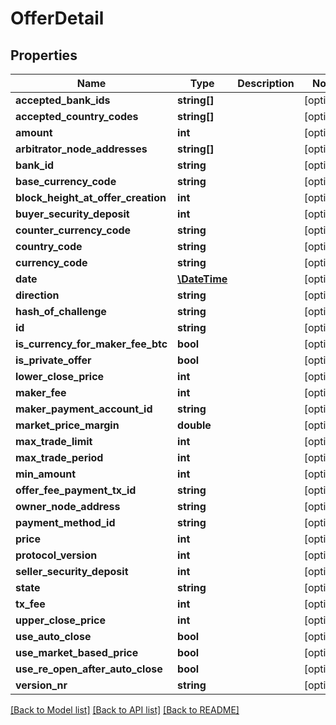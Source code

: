 # OfferDetail

## Properties
Name | Type | Description | Notes
------------ | ------------- | ------------- | -------------
**accepted_bank_ids** | **string[]** |  | [optional] 
**accepted_country_codes** | **string[]** |  | [optional] 
**amount** | **int** |  | [optional] 
**arbitrator_node_addresses** | **string[]** |  | [optional] 
**bank_id** | **string** |  | [optional] 
**base_currency_code** | **string** |  | [optional] 
**block_height_at_offer_creation** | **int** |  | [optional] 
**buyer_security_deposit** | **int** |  | [optional] 
**counter_currency_code** | **string** |  | [optional] 
**country_code** | **string** |  | [optional] 
**currency_code** | **string** |  | [optional] 
**date** | [**\DateTime**](\DateTime.md) |  | [optional] 
**direction** | **string** |  | [optional] 
**hash_of_challenge** | **string** |  | [optional] 
**id** | **string** |  | [optional] 
**is_currency_for_maker_fee_btc** | **bool** |  | [optional] 
**is_private_offer** | **bool** |  | [optional] 
**lower_close_price** | **int** |  | [optional] 
**maker_fee** | **int** |  | [optional] 
**maker_payment_account_id** | **string** |  | [optional] 
**market_price_margin** | **double** |  | [optional] 
**max_trade_limit** | **int** |  | [optional] 
**max_trade_period** | **int** |  | [optional] 
**min_amount** | **int** |  | [optional] 
**offer_fee_payment_tx_id** | **string** |  | [optional] 
**owner_node_address** | **string** |  | [optional] 
**payment_method_id** | **string** |  | [optional] 
**price** | **int** |  | [optional] 
**protocol_version** | **int** |  | [optional] 
**seller_security_deposit** | **int** |  | [optional] 
**state** | **string** |  | [optional] 
**tx_fee** | **int** |  | [optional] 
**upper_close_price** | **int** |  | [optional] 
**use_auto_close** | **bool** |  | [optional] 
**use_market_based_price** | **bool** |  | [optional] 
**use_re_open_after_auto_close** | **bool** |  | [optional] 
**version_nr** | **string** |  | [optional] 

[[Back to Model list]](../README.md#documentation-for-models) [[Back to API list]](../README.md#documentation-for-api-endpoints) [[Back to README]](../README.md)



